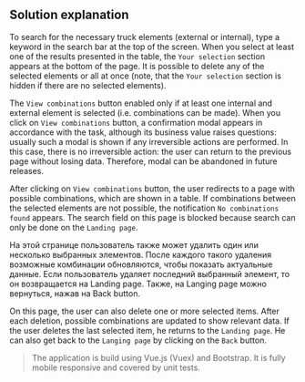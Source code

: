 ## Solution explanation

To search for the necessary truck elements (external or internal), type a keyword in the search bar at the top of the screen.
When you select at least one of the results presented in the table, the `Your selection` section appears at the bottom of the page. It is possible to delete any of the selected elements or all at once (note, that the `Your selection` section is hidden if there are no selected elements).

The `View combinations` button enabled only if at least one internal and external element is selected (i.e. combinations can be made). When you click on `View combinations` button, a confirmation modal appears in accordance with the task, although its business value raises questions: usually such a modal is shown if any irreversible actions are performed. In this case, there is no irreversible action: the user can return to the previous page without losing data. Therefore, modal can be abandoned in future releases.

After clicking on `View combinations` button, the user redirects to a page with possible combinations, which are shown in a table.
If combinations between the selected elements are not possible, the notification `No combinations found` appears. The search field on this page is blocked because search can only be done on the `Landing page`.

На этой странице пользователь также может удалить один или несколько выбранных элементов. После каждого такого удаления возможные комбинации обновляются, чтобы показать актуальные данные. Если пользователь удаляет последний выбранный элемент, то он возвращается на Landing page. Также, на Langing page можно вернуться, нажав на Back button. 

On this page, the user can also delete one or more selected items. After each deletion, possible combinations are updated to show relevant data. If the user deletes the last selected item, he returns to the `Landing page`. He can also get back to the `Langing page` by clicking on the `Back` button.

> The application is build using Vue.js (Vuex) and Bootstrap. It is fully mobile responsive and covered by unit tests.